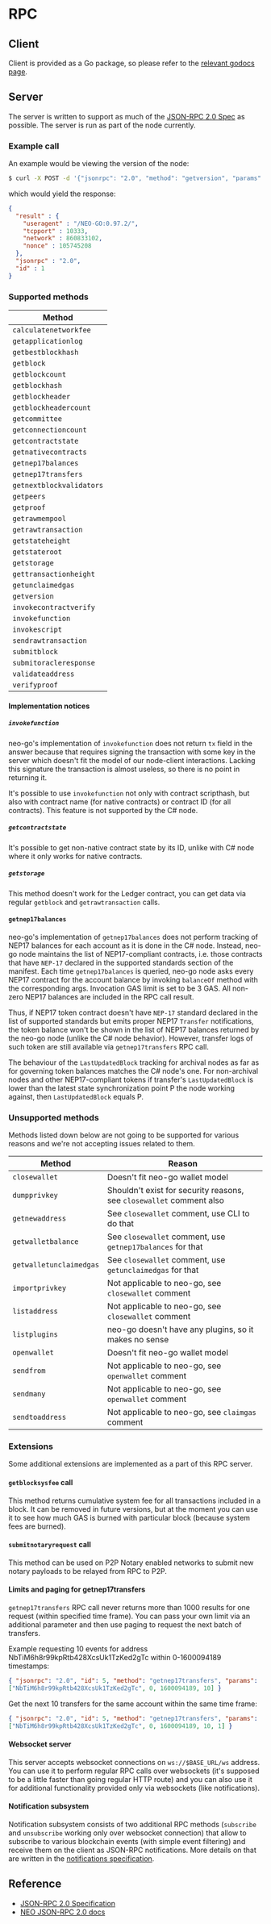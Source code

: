 # RPC

## Client

Client is provided as a Go package, so please refer to the
[relevant godocs page](https://godoc.org/github.com/nspcc-dev/neo-go/pkg/rpc).

## Server

The server is written to support as much of the [JSON-RPC 2.0 Spec](http://www.jsonrpc.org/specification) as possible. The server is run as part of the node currently.

### Example call

An example would be viewing the version of the node:

```bash
$ curl -X POST -d '{"jsonrpc": "2.0", "method": "getversion", "params": [], "id": 1}' http://localhost:20332
```

which would yield the response:

```json
{
  "result" : {
    "useragent" : "/NEO-GO:0.97.2/",
    "tcpport" : 10333,
    "network" : 860833102,
    "nonce" : 105745208
  },
  "jsonrpc" : "2.0",
  "id" : 1
}
```
### Supported methods

| Method  |
| ------- |
| `calculatenetworkfee` |
| `getapplicationlog` |
| `getbestblockhash` |
| `getblock` |
| `getblockcount` |
| `getblockhash` |
| `getblockheader` |
| `getblockheadercount` |
| `getcommittee` |
| `getconnectioncount` |
| `getcontractstate` |
| `getnativecontracts` |
| `getnep17balances` |
| `getnep17transfers` |
| `getnextblockvalidators` |
| `getpeers` |
| `getproof` |
| `getrawmempool` |
| `getrawtransaction` |
| `getstateheight` |
| `getstateroot` |
| `getstorage` |
| `gettransactionheight` |
| `getunclaimedgas` |
| `getversion` |
| `invokecontractverify` |
| `invokefunction` |
| `invokescript` |
| `sendrawtransaction` |
| `submitblock` |
| `submitoracleresponse` |
| `validateaddress` |
| `verifyproof` |

#### Implementation notices

##### `invokefunction`

neo-go's implementation of `invokefunction` does not return `tx`
field in the answer because that requires signing the transaction with some
key in the server which doesn't fit the model of our node-client interactions.
Lacking this signature the transaction is almost useless, so there is no point
in returning it.

It's possible to use `invokefunction` not only with contract scripthash, but also 
with contract name (for native contracts) or contract ID (for all contracts). This
feature is not supported by the C# node.

##### `getcontractstate`

It's possible to get non-native contract state by its ID, unlike with C# node where
it only works for native contracts.

##### `getstorage`

This method doesn't work for the Ledger contract, you can get data via regular
`getblock` and `getrawtransaction` calls.

#### `getnep17balances`

neo-go's implementation of `getnep17balances` does not perform tracking of NEP17
balances for each account as it is done in the C# node. Instead, neo-go node
maintains the list of NEP17-compliant contracts, i.e. those contracts that have
`NEP-17` declared in the supported standards section of the manifest. Each time
`getnep17balances` is queried, neo-go node asks every NEP17 contract for the
account balance by invoking `balanceOf` method with the corresponding args.
Invocation GAS limit is set to be 3 GAS. All non-zero NEP17 balances are included
in the RPC call result.

Thus, if NEP17 token contract doesn't have `NEP-17` standard declared in the list
of supported standards but emits proper NEP17 `Transfer` notifications, the token
balance won't be shown in the list of NEP17 balances returned by the neo-go node
(unlike the C# node behavior). However, transfer logs of such token are still
available via `getnep17transfers` RPC call.

The behaviour of the `LastUpdatedBlock` tracking for archival nodes as far as for
governing token balances matches the C# node's one. For non-archival nodes and
other NEP17-compliant tokens if transfer's `LastUpdatedBlock` is lower than the
latest state synchronization point P the node working against, then
`LastUpdatedBlock` equals P.

### Unsupported methods

Methods listed down below are not going to be supported for various reasons
and we're not accepting issues related to them.

| Method  | Reason |
| ------- | ------------|
| `closewallet` | Doesn't fit neo-go wallet model |
| `dumpprivkey` | Shouldn't exist for security reasons, see `closewallet` comment also |
| `getnewaddress` | See `closewallet` comment, use CLI to do that |
| `getwalletbalance` | See `closewallet` comment, use `getnep17balances` for that |
| `getwalletunclaimedgas` | See `closewallet` comment, use `getunclaimedgas` for that |
| `importprivkey` | Not applicable to neo-go, see `closewallet` comment |
| `listaddress` | Not applicable to neo-go, see `closewallet` comment |
| `listplugins` | neo-go doesn't have any plugins, so it makes no sense |
| `openwallet` | Doesn't fit neo-go wallet model |
| `sendfrom` | Not applicable to neo-go, see `openwallet` comment |
| `sendmany` | Not applicable to neo-go, see `openwallet` comment |
| `sendtoaddress` | Not applicable to neo-go, see `claimgas` comment |

### Extensions

Some additional extensions are implemented as a part of this RPC server.

#### `getblocksysfee` call

This method returns cumulative system fee for all transactions included in a
block. It can be removed in future versions, but at the moment you can use it
to see how much GAS is burned with particular block (because system fees are
burned).

#### `submitnotaryrequest` call

This method can be used on P2P Notary enabled networks to submit new notary
payloads to be relayed from RPC to P2P.

#### Limits and paging for getnep17transfers

`getnep17transfers` RPC call never returns more than 1000 results for one
request (within specified time frame). You can pass your own limit via an
additional parameter and then use paging to request the next batch of
transfers.

Example requesting 10 events for address NbTiM6h8r99kpRtb428XcsUk1TzKed2gTc
within 0-1600094189 timestamps:

```json
{ "jsonrpc": "2.0", "id": 5, "method": "getnep17transfers", "params":
["NbTiM6h8r99kpRtb428XcsUk1TzKed2gTc", 0, 1600094189, 10] }
```

Get the next 10 transfers for the same account within the same time frame:

```json
{ "jsonrpc": "2.0", "id": 5, "method": "getnep17transfers", "params":
["NbTiM6h8r99kpRtb428XcsUk1TzKed2gTc", 0, 1600094189, 10, 1] }
```

#### Websocket server

This server accepts websocket connections on `ws://$BASE_URL/ws` address. You
can use it to perform regular RPC calls over websockets (it's supposed to be a
little faster than going regular HTTP route) and you can also use it for
additional functionality provided only via websockets (like notifications).

#### Notification subsystem

Notification subsystem consists of two additional RPC methods (`subscribe` and
`unsubscribe` working only over websocket connection) that allow to subscribe
to various blockchain events (with simple event filtering) and receive them on
the client as JSON-RPC notifications. More details on that are written in the
[notifications specification](notifications.md).

## Reference

* [JSON-RPC 2.0 Specification](http://www.jsonrpc.org/specification)
* [NEO JSON-RPC 2.0 docs](https://docs.neo.org/docs/en-us/reference/rpc/latest-version/api.html)
